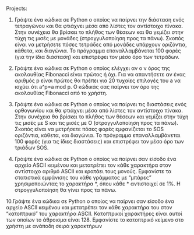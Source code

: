Projects:

1. Γράψτε ένα κώδικα σε Python ο οποίος να παίρνει την διάσταση ενός τετραγώνου 
και θα φτιάχνει μέσα από λίστες τον αντίστοιχο πίνακα. Στην συνέχεια θα βρίσκει 
το πλήθος των θέσεων και θα γεμίζει στην τύχη τις μισές με 
μονάδες (στρογγυλοποίηση προς τα πάνω). Σκοπός είναι να μετρήσετε πόσες 
τετράδες από μονάδες υπάρχουν οριζόντια, κάθετα, και διαγώνια. Το πρόγραμμα 
επαναλλαμβάνεται 100 φορές (για την ίδια διάσταση) και επιστρέφει τον μέσο όρο 
των τετράδων.

2. Γράψτε ένα κώδικα σε Python ο οποίος ελέγχει αν ο ν όρος της ακολουθίας 
Fibonacci είναι πρώτος ή όχι. Για να απαντήσετε αν ένας αριθμός p είναι πρώτος 
θα πρέπει για 20 τυχαίες επιλογές του a να ισχύει ότι a^p=a mod p. Ο κώδικάς σας 
παίρνει τον όρο της ακολουθίας Fibonacci από το χρήστη.

5. Γράψτε ένα κώδικα σε Python ο οποίος να παίρνει τις διαστάσεις ενός ορθογωνίου 
και θα φτιάχνει μέσα από λίστες τον αντίστοιχο πίνακα. Στην συνέχεια θα βρίσκει 
το πλήθος των θέσεων και γεμίζει στην τύχη τις μισές με S και τις μισές με 
O (στρογγυλοποίηση προς τα πάνω). Σκοπός είναι να μετρήσετε πόσες φορές 
εμφανίζεται το SOS οριζόντια, κάθετα, και διαγώνια. Το πρόγραμμα 
επαναλλαμβάνεται 100 φορές (για τις ίδιες διαστάσεις) και επιστρέφει τον μέσο 
όρο των τριάδων SOS.

7. Γράψτε ένα κώδικα σε Python ο οποίος να παίρνει σαν είσοδο ένα αρχείο ASCII 
κειμένου και μετατρέπει τον κάθε χαρακτήρα στον αντίστοιχο αριθμό ASCII και 
κρατάει τους μονούς. Εμφανίστε τα στατιστικά εμφάνισης του κάθε γράμματος με 
“μπάρες” χρησιμοποιώντας το χαρακτήρα *, όπου κάθε * αντιστοιχεί σε 1%. Η
στρογγυλοποίηση θα γίνει προς τα πάνω.

10.Γράψτε ένα κώδικα σε Python ο οποίος να παίρνει σαν είσοδο ένα αρχείο ASCII 
κειμένου και μετατρέπει τον κάθε χαρακτήρα του στον “κατοπτρικό” του 
χαρακτήρα ASCII. Κατοπτρικοί χαρακτήρες είναι αυτοί των οποίων το άθροισμα 
είναι 128. Εμφανίστε το κατοπτρικό κείμενο στο χρήστη με ανάποδη σειρά 
χαρακτήρων
